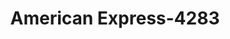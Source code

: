 ---
f_zip-code: 19406
f_state-code: PA
title: American Express-4283
f_phone: 610-265-7450
f_city-only: King Of Prussia
f_address: King Of PrUSA Plaza King Of Prussia
f_location-unique-id: '4283'
slug: american-express-4283
updated-on: '2024-05-30T13:46:58.046Z'
created-on: '2024-05-30T13:36:59.803Z'
published-on: '2024-05-30T13:54:32.469Z'
f_city-state: cms/city/king-of-prussia-pa.md
f_company: cms/company/american-express.md
f_state: cms/state/pennsylvania.md
layout: '[payday-loan].html'
tags: payday-loan
---